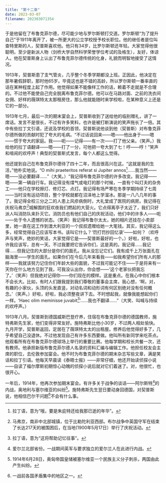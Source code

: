 ```yaml
---
title: "第十二章"
date: 2023-03-07
filename: 202303071354
---
```

于是他留在了布鲁克菲尔德，尽可能少地与罗尔斯顿打交道。罗尔斯顿“为了提升自己”于1911年离开了，被一所更大的公立学校授予校长职位。他的继任者是位叫查特里斯的人，契普斯喜欢他。他只有34岁，比罗尔斯顿还年轻。大家觉得他很聪明，至少是新派人物（剑桥大学自然科学荣誉学位考试的及格生），友好，体谅人。他在契普斯身上认出了布鲁克菲尔德传统的化身，礼貌而明智地接受了这情况。

1913年，契普斯患了支气管炎，几乎整个冬季学期都没上班。正因此，他决定在那年暑假辞职，那时他65岁。毕竟这也是不错的高龄，所以罗尔斯顿一番率直的话在某种程度上起了作用。他觉得如果不能像样工作的话，赖着不走就是不合理的。不过他不能使自己完全脱离布鲁克菲尔德。他可以在马路对面、之前的洗衣间女佣、好样的薇琪特太太那租房住，那么他就能随时来学校啦，在某种意义上还是它的一部分。

1913年七月，最后一次的期末宴会上，契普斯收到了送给他的临别赠礼，讲了一席话。发言不是很长，不过有许多笑料，也许是被打断演说的笑声拖长了一倍。其中有些拉丁文引语，还说及学校的首领，契普斯说他谈到他（契普斯）对布鲁克菲尔德所做的贡献时犯了夸大的毛病。“不过话说回来——嗯——他出身于——嗯——惯于夸大的家庭。我——呃——记得——有一次——打了他父亲。（笑声。）我给他的拉丁语翻译——嗯——打了一分，可他把一夸大到了七！哼——哼！”笑声和喧闹的欢呼声！典型的契普斯式发言，每个人都这么觉得。

他还提到自己在布鲁克菲尔德待了四十二年，而且很高兴在这。“这就是我的生活，”他朴实地说。“O mihi praeteritos referat si Jupiter annos[^1]……我当然——嗯——没必要翻译……”（大笑。）“我记得布鲁克菲尔德的许多改变。我记得——嗯——第一辆自行车。我记得没有煤气或电灯的那个时候，一直有个叫灯夫的杂务工——他只在学校擦灯、修灯芯、点灯。我记得有场严寒在冬季学期持续了七周——当时没有运动项目，整个学校就都在沼泽地上学溜冰。那是一八八几年的事了。我记得全校三分之二的人患上风疹病倒时，大礼堂成了医院的病房。我记得在庆祝马弗京[^2]城解围的狂欢夜我们燃起的大营火。它点得离亭子太近了，我们只好派人叫消防队来扑灭它。消防员也有他们自己的庆祝活动，他们中的许多人——呃——处于令人遗憾的状态。（笑声）我记得布鲁尔太太，她的相片还挂在小卖部里，她一直在这工作到澳大利亚的一个叔叔遗赠给她一大笔钱。其实，我记得这么多，经常觉得自己应该写本书。该叫它什么？‘罚打罚抄回忆录’——如何？（欢呼声与笑声，绝妙的笑话，大家觉得它是——契普斯最好的一个。）好啦，好啦，也许我应该写，总有一天。不过我要把它告诉你们，这是真的。我记得……我记得……但我记住的大部分是你们的面孔。我从没忘记它们。我有成千上万张面孔在脑海里——学生的面孔。如果你们在今后几年来看我——如我希望你们所有人的那样——我就该努力记住你们年龄大些的面貌，不过我可能记不住——于是将来有一天你在什么地方见到了我，可我没认出你，你会想——‘这个老家伙把我忘了。’（笑声）但我绝对记得你——你们现在的模样。这是重点。在我心中你们根本不会长大。比如，有时人们跟我提到我们尊敬的董事会主席，我心想，‘啊，对，有趣的小家伙，头顶的头发直竖，对动名词和动形词有何区别绝对没有任何概念。’（笑声。）好啦，好啦，我必须整夜讲下去。不时想起我，就像我能想起你们一样。‘Haec olim meminisse juvabit[^3]’……我也不翻译……”（大笑、叫喊与持续的欢呼声。）

1913年八月。契普斯到德国威斯巴登疗养，住宿在布鲁克菲尔德的德国教师，施特弗斯先生家，他们变得非常友好。施特弗斯比他小30岁，不过两人相处愉快。九月开学，契普斯返回，定居在了薇琪特太太的出租屋。修养后他觉得好多了，几乎希望自己没退休。不过他发现自己有许多东西要做。他叫所有新同学来吃茶点。他观看所有在布鲁克菲尔德球场上举行的重要比赛。他每学期和校长共餐一次，还有教师。他承担新版布鲁克菲尔德人名录的资料汇编与编辑工作。他担任校友会主席的职位，去伦敦参加宴会。他不时为布鲁克菲尔德的期末杂志写些文章，满是笑话和拉丁引语。他每天早晨读《泰晤士报》——非常仔细，他还开始读侦探小说——自读了福尔摩斯初期惊心动魄的侦探小说后就对它们着迷了。对，他很忙，也很开心。

一年后，1914年，他再次参加期末宴会。有许多关于战争的谈话——阿尔斯特[^4]的内战，奥地利与塞尔维亚的纠纷[^5]。施特弗斯先生翌日要动身回德国，对契普斯说，他相信巴尔干问题[^6]不会有什么事。

[^1]: 拉丁语，意为“哦，要是朱庇特还给我那已逝的年华”。
[^2]: 马弗京，南非中北部城镇，位于比勒陀利亚西部。布尔战争中英国守军在结束了长达217天的被围困后，在当地(1900年5月17日）举行了庆祝活动。
[^3]: 拉丁语，意为“这将帮助记忆往事”。
[^4]: 爱尔兰北部省份。一战期间英军与要求独立的爱尔兰人在此进行内战。
[^5]: 1914年6月28日，奥匈帝国皇储被塞尔维亚一个民族主义分子刺杀，两国由此产生纠纷。
[^6]: 一战前各国矛盾集中的地区之一。
